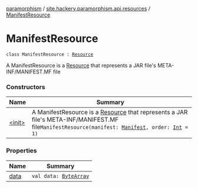 [paramorphism](../../index.md) / [site.hackery.paramorphism.api.resources](../index.md) / [ManifestResource](./index.md)

# ManifestResource

`class ManifestResource : `[`Resource`](../-resource/index.md)

A ManifestResource is a [Resource](../-resource/index.md) that represents a JAR file's META-INF/MANIFEST.MF file

### Constructors

| Name | Summary |
|---|---|
| [&lt;init&gt;](-init-.md) | A ManifestResource is a [Resource](../-resource/index.md) that represents a JAR file's META-INF/MANIFEST.MF file`ManifestResource(manifest: `[`Manifest`](https://docs.oracle.com/javase/6/docs/api/java/util/jar/Manifest.html)`, order: `[`Int`](https://kotlinlang.org/api/latest/jvm/stdlib/kotlin/-int/index.html)` = 1)` |

### Properties

| Name | Summary |
|---|---|
| [data](data.md) | `val data: `[`ByteArray`](https://kotlinlang.org/api/latest/jvm/stdlib/kotlin/-byte-array/index.html) |
